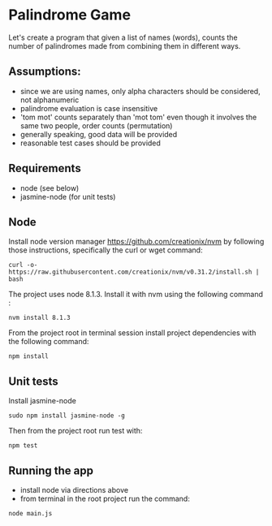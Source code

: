 # Palindrome Game

Let's create a program that given a list of names (words), counts the number of palindromes made from combining them in different ways.

## Assumptions:

* since we are using names, only alpha characters should be considered, not alphanumeric
* palindrome evaluation is case insensitive
* 'tom mot' counts separately than 'mot tom' even though it involves the same two people, order counts (permutation)
* generally speaking, good data will be provided
* reasonable test cases should be provided

## Requirements

* node (see below)
* jasmine-node (for unit tests)

## Node

Install node version manager https://github.com/creationix/nvm by following those instructions, specifically the curl or wget command:

```
curl -o- https://raw.githubusercontent.com/creationix/nvm/v0.31.2/install.sh | bash
```

The project uses node 8.1.3. Install it with nvm using the following command :

```
nvm install 8.1.3
```

From the project root in terminal session install project dependencies with the following command:

```
npm install
```


## Unit tests

Install jasmine-node

```
sudo npm install jasmine-node -g
```

Then from the project root run test with:

```
npm test
```

## Running the app

* install node via directions above
* from terminal in the root project run the command:
```
node main.js
```
